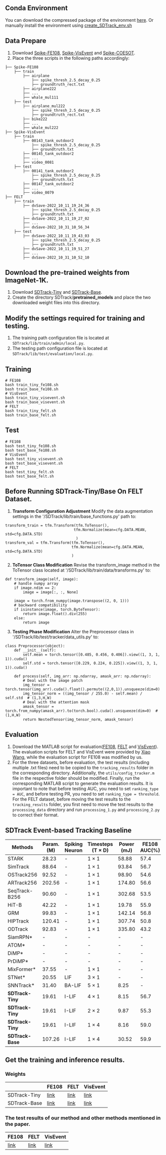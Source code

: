 ## Conda Environment
You can download the compressed package of the environment [here](https://drive.google.com/file/d/1bHu7CbM6TiSXNXnMbfj8W-eUNvO_4wyA/view?usp=sharing). Or manually install the environment using [create_SDTrack_env.sh](https://github.com/YmShan/SDTrack/blob/main/create_SDTrack_env.sh)

## Data Prepare
1. Download [Spike-FE108](), [Spike-VisEvent]() and [Spike-COESOT]().
2. Place the three scripts in the following paths accordingly:
```
├── Spike-FE108
    ├── train
        ├── airplane
            ├── spike_thresh_2.5_decay_0.25
            ├── groundtruth_rect.txt
        ├── airplane222
        ├── ...
        ├── whale_mul111
    ├── test
        ├── airplane_mul222
            ├── spike_thresh_2.5_decay_0.25
            ├── groundtruth_rect.txt
        ├── bike222
        ├── ...
        ├── whale_mul222
├── Spike-VisEvent
    ├── train
        ├── 00143_tank_outdoor2
            ├── spike_thresh_2.5_decay_0.25
            ├── groundtruth.txt
        ├── 00145_tank_outdoor2
        ├── ...
        ├── video_0081
    ├── test
        ├── 00141_tank_outdoor2
            ├── spike_thresh_2.5_decay_0.25
            ├── groundtruth.txt
        ├── 00147_tank_outdoor2
        ├── ...
        ├── video_0079
├── FELT
    ├── train
        ├── dvSave-2022_10_11_19_24_36
            ├── spike_thresh_2.5_decay_0.25
            ├── groundtruth.txt
        ├── dvSave-2022_10_11_19_27_02
        ├── ...
        ├── dvSave-2022_10_31_10_56_34
    ├── test
        ├── dvSave-2022_10_11_19_43_03
            ├── spike_thresh_2.5_decay_0.25
            ├── groundtruth.txt
        ├── dvSave-2022_10_11_19_51_27
        ├── ...
        ├── dvSave-2022_10_31_10_52_10
```

## Download the pre-trained weights from ImageNet-1K.
1. Download [SDTrack-Tiny](https://drive.google.com/file/d/1OcXHCnibEv9F40gw5VwGO90adtE6E0Ik/view?usp=sharing) and [SDTrack-Base](https://drive.google.com/file/d/1maJd0td46oxHACeBk2Vc90a__VyDAeWj/view?usp=sharing).
2. Create the directory SDTrack/**pretrained_models** and place the two downloaded weight files into this directory.

## Modify the settings required for training and testing.
1. The training path configuration file is located at `SDTrack/lib/train/admin/local.py`.
2. The testing path configuration file is located at `SDTrack/lib/test/evaluation/local.py`.

## Training
```
# FE108
bash train_tiny_fe108.sh
bash train_base_fe108.sh
# VisEvent
bash train_tiny_visevent.sh
bash train_base_visevent.sh
# FELT
bash train_tiny_felt.sh
bash train_base_felt.sh
```

## Test
```
# FE108
bash test_tiny_fe108.sh
bash test_base_fe108.sh
# VisEvent
bash test_tiny_visevent.sh
bash test_base_visevent.sh
# FELT
bash test_tiny_felt.sh
bash test_base_felt.sh
```

## Before Running SDTrack-Tiny/Base On FELT Dataset.
1. **Transform Configuration Adjustment** Modify the data augmentation settings in the '/SDTrack/lib/train/base_functions.py' path to:
```
transform_train = tfm.Transform(tfm.ToTensor(), 
                               tfm.Normalize(mean=cfg.DATA.MEAN, std=cfg.DATA.STD)
                                )
transform_val = tfm.Transform(tfm.ToTensor(),
                              tfm.Normalize(mean=cfg.DATA.MEAN, std=cfg.DATA.STD)
                              )
```
2. **ToTensor Class Modification** Revise the transform_image method in the ToTensor class located at '/SDTrack/lib/train/data/transforms.py' to:
```
def transform_image(self, image):
    # handle numpy array
    if image.ndim == 2:
        image = image[:, :, None]

    image = torch.from_numpy(image.transpose((2, 0, 1)))
    # backward compatibility
    if isinstance(image, torch.ByteTensor):
        return image.float().div(255)
    else:
        return image
```
3. **Testing Phase Modification** Alter the Preprocessor class in '/SDTrack/lib/test/tracker/data_utils.py' to:
```
class Preprocessor(object):
    def __init__(self):
        self.mean = torch.tensor([0.485, 0.456, 0.406]).view((1, 3, 1, 1)).cuda()
        self.std = torch.tensor([0.229, 0.224, 0.225]).view((1, 3, 1, 1)).cuda()

    def process(self, img_arr: np.ndarray, amask_arr: np.ndarray):
        # Deal with the image patch
        img_tensor = torch.tensor(img_arr).cuda().float().permute((2,0,1)).unsqueeze(dim=0)
        img_tensor_norm = ((img_tensor / 255.0) - self.mean) / self.std  # (1,3,H,W)
        # Deal with the attention mask
        amask_tensor = torch.from_numpy(amask_arr).to(torch.bool).cuda().unsqueeze(dim=0)  # (1,H,W)
        return NestedTensor(img_tensor_norm, amask_tensor)
```


## Evaluation
1. Download the MATLAB script for evaluation([FE108](https://drive.google.com/file/d/1sf2pSOAYAcsWbnxC2brsG_QnzvMP0rrJ/view?usp=sharing), [FELT](https://drive.google.com/file/d/1CqYK8q2mysR2FGZx9GJWY6lzbXSiUXxF/view?usp=sharing) and [VisEvent](https://drive.google.com/file/d/1QgZEMbnJifpSFjnUJIVlL9D3_AeOZWYf/view?usp=sharing)). The evaluation scripts for FELT and VisEvent were provided by [Xiao Wang](https://github.com/wangxiao5791509), while the evaluation script for FE108 was modified by us.
2. For the three datasets, before evaluation, the test results (including multiple .txt files) need to be copied to the `tracking_results` folder in the corresponding directory. Additionally, the `utils/config_tracker.m` file in the respective folder should be modified. Finally, run the corresponding MATLAB script to generate the evaluation results. It is important to note that before testing AUC, you need to set `ranking_type = AUC`, and before testing PR, you need to set `ranking_type = threshold`. For the FELT dataset, before moving the test results to the `tracking_results` folder, you first need to move the test results to the `processing_data` directory and run `processing_1.py` and `processing_2.py` to correct their format.

## SDTrack Event-based Tracking Baseline
| Methods        | Param. (M) | Spiking Neuron | Timesteps (T × D) | Power (mJ) | FE108 AUC(%) | FE108 PR(%) | FELT AUC(%) | FELT PR(%) | VisEvent AUC(%) | VisEvent PR(%) |
|----------------|------------|----------------|-------------------|------------|--------------|-------------|-------------|------------|-----------------|----------------|
| STARK          | 28.23      | -              | 1 × 1             | 58.88      | 57.4         | 89.2        | 39.3*       | 50.8*      | 34.1            | 46.8           |
| SimTrack       | 88.64      | -              | 1 × 1             | 93.84      | 56.7         | 88.3        | 36.8        | 47.0       | 34.6            | 47.6           |
| OSTrack256     | 92.52      | -              | 1 × 1             | 98.90      | 54.6         | 87.1        | 35.9        | 45.5       | 32.7            | 46.4           |
| ARTrack256     | 202.56     | -              | 1 × 1             | 174.80     | 56.6         | 88.5        | 39.5        | 49.4       | 33.0            | 43.8           |
| SeqTrack-B256  | 90.60      | -              | 1 × 1             | 302.68     | 53.5         | 85.5        | 33.0        | 42.0       | 28.6            | 43.3           |
| HiT-B          | 42.22      | -              | 1 × 1             | 19.78      | 55.9         | 88.5        | 38.5        | 48.9       | 34.6            | 47.6           |
| GRM            | 99.83      | -              | 1 × 1             | 142.14     | 56.8         | 89.3        | 37.2        | 47.4       | 33.4            | 47.7           |
| HIPTrack       | 120.41     | -              | 1 × 1             | 307.74     | 50.8         | 81.0        | 38.2        | 48.9       | 32.1            | 45.2           |
| ODTrack        | 92.83      | -              | 1 × 1             | 335.80     | 43.2         | 69.7        | 29.7        | 35.9       | 24.7            | 34.7           |
| SiamRPN*       | -          | -              | -                 | -          | -            | -           | -           | -          | 24.7            | 38.4           |
| ATOM*          | -          | -              | -                 | -          | -            | -           | 22.3        | 28.4       | 28.6            | 47.4           |
| DiMP*          | -          | -              | -                 | -          | -            | -           | 37.8        | 48.5       | 31.5            | 44.2           |
| PrDiMP*        | -          | -              | -                 | -          | -            | -           | 34.9        | 44.5       | 32.2            | 46.9           |
| MixFormer*     | 37.55      | -              | 1 × 1             | -          | -            | -           | 38.9        | 50.4       | -               | -              |
| STNet*         | 20.55      | LIF            | 3 × 1             | -          | -            | -           | -           | -          | 35.0            | 50.3           |
| SNNTrack*      | 31.40      | BA-LIF         | 5 × 1             | 8.25       | -            | -           | -           | -          | 35.4            | 50.4           |
| **SDTrack-Tiny** | 19.61 | I-LIF          | 4 × 1             | 8.15       | 56.7         | 89.1        | 35.8        | 44.0       | 35.4            | 48.7           |
| **SDTrack-Tiny** | 19.61 | I-LIF          | 2 × 2             | 9.87       | 55.3         | 88.1        | 35.7        | 45.3       | 35.4            | 49.5           |
| **SDTrack-Tiny** | 19.61 | I-LIF          | 1 × 4             | 8.16       | 59.0         | 91.3        | 39.3        | 51.2       | 35.6            | 49.2           |
| **SDTrack-Base**| 107.26     | I-LIF          | 1 × 4             | 30.52      | 59.9         | 91.5        | 40.0        | 51.4       | 37.4            | 51.5           |



## Get the training and inference results.
### Weights
|  | FE108 | FELT | VisEvent |
|----------|----------|----------|----------|
| SDTrack-Tiny    |  [link](https://drive.google.com/file/d/1Hal0RcEgYKuqBiUFwPHa8f2bisboIp80/view?usp=sharing)  |  [link](https://drive.google.com/file/d/1GoGljfudnjSw7bvW53bpPy2jv2-IZstd/view?usp=sharing)  | [link](https://drive.google.com/file/d/1rbZT2DBMeKrWZ8ORwNDz9fBKoMqRGN-_/view?usp=sharing)   |
| SDTrack-Base    | [link](https://drive.google.com/file/d/1tnJme3hugllA8xAIODoARzKaOkQKh6jr/view?usp=sharing)   | [link](https://drive.google.com/file/d/18deLeGd2hWOtdU2C6YoxHrSTseIPfKyv/view?usp=sharing)   | [link](https://drive.google.com/file/d/1hbf0XfSovBkvHPP6Ys65fwO2L7vf59l0/view?usp=sharing)   |
### The test results of our method and other methods mentioned in the paper.
| FE108 | FELT | VisEvent |
|----------|----------|----------|
|  [link](https://drive.google.com/file/d/1Slse96Gu3m0RCpAa0vwZq1nC4iVxAoT9/view?usp=sharing)  |  [link](https://drive.google.com/file/d/1XIXwD7PWk-WUcliqi5DMJzJ4X-jassDt/view?usp=sharing)  | [link](https://drive.google.com/file/d/1By9Wh_L0d8gOxl12_b3T4XaKoOW0CXx1/view?usp=drive_link)   |

